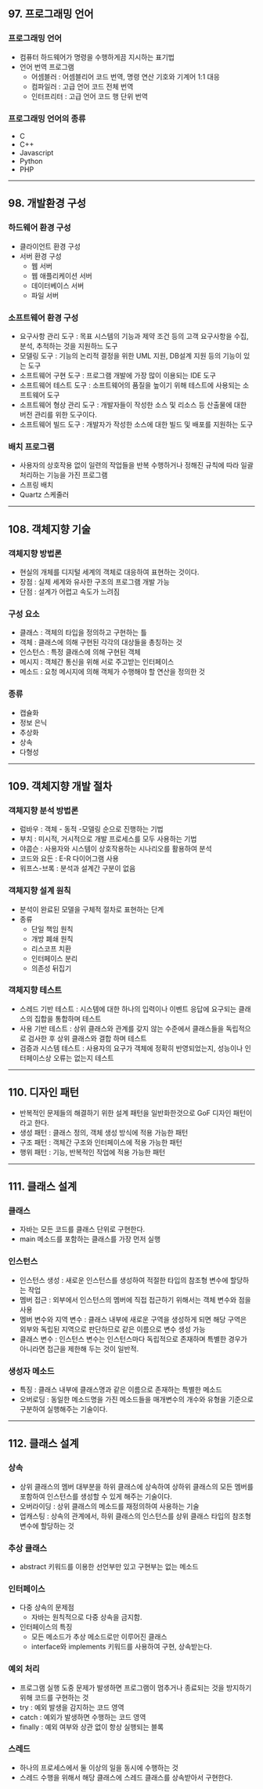 ## 97. 프로그래밍 언어
### 프로그래밍 언어
- 컴퓨터 하드웨어가 명령을 수행하게끔 지시하는 표기법
- 언어 번역 프로그램
	- 어셈블러 : 어셈블리어 코드 번역, 명령 연산 기호와 기계어 1:1 대응
	- 컴파일러 : 고급 언어 코드 전체 번역
	- 인터프리터 : 고급 언어 코드 행 단위 번역
### 프로그래밍 언어의 종류
- C
- C++
- Javascript
- Python
- PHP
---
## 98. 개발환경 구성
### 하드웨어 환경 구성
- 클라이언트 환경 구성
- 서버 환경 구성
	- 웹 서버
	- 웹 애플리케이션 서버
	- 데이터베이스 서버
	- 파일 서버
### 소프트웨어 환경 구성
- 요구사항 관리 도구 : 목표 시스템의 기능과 제약 조건 등의 고객 요구사항을 수집, 분석, 추적하는 것을 지원하느 도구 
- 모델링 도구 : 기능의 논리적 결정을 위한 UML 지원, DB설계 지원 등의 기능이 있는 도구
- 소프트웨어 구현 도구 : 프로그램 개발에 가장 많이 이용되는 IDE 도구
- 소프트웨어 테스트 도구 : 소프트웨어의 품질을 높이기 위해 테스트에 사용되는 소프트웨어 도구
- 소프트웨어 형상 관리 도구 : 개발자들이 작성한 소스 및 리소스 등 산출물에 대한 버전 관리를 위한 도구이다.
- 소프트웨어 빌드 도구 : 개발자가 작성한 소스에 대한 빌드 및 배포를 지원하는 도구
### 배치 프로그램 
- 사용자의 상호작용 없이 일련의 작업들을 반복 수행하거나 정해진 규칙에 따라 일괄 처리하는 기능을 가진 프로그램
- 스프링 배치 
- Quartz 스케줄러
---
## 108. 객체지향 기술
### 객체지향 방법론
- 현실의 개체를 디지털 세계의 객체로 대응하여 표현하는 것이다.
- 장점 : 실제 세계와 유사한 구조의 프로그램 개발 가능
- 단점 : 설계가 어렵고 속도가 느려짐
### 구성 요소
- 클래스 : 객체의 타입을 정의하고 구현하는 틀
- 객체 : 클래스에 의해 구현된 각각의 대상들을 총칭하는 것
- 인스턴스 : 특정 클래스에 의해 구현된 객체
- 메시지 : 객체간 통신을 위해 서로 주고받는 인터페이스
- 메소드 : 요청 메시지에 의해 객체가 수행해야 할 연산을 정의한 것
### 종류
- 캡슐화
- 정보 은닉
- 추상화
- 상속
- 다형성
---
## 109. 객체지향 개발 절차
### 객체지향 분석 방법론
- 럼바우 : 객체 - 동적 -모델링 순으로 진행하는 기법
- 부치 : 미시적, 거시적으로 개발 프로세스를 모두 사용하는 기법
- 야콥슨 : 사용자와 시스템이 상호작용하는 시나리오를 활용하여 분석
- 코드와 요든 : E-R 다이어그램 사용
- 워프스-브록 : 분석과 설계간 구분이 없음
### 객체지향 설계 원칙
- 분석이 완료된 모델을 구체적 절차로 표현하는 단계
- 종류
	- 단일 책임 원칙
	- 개방 폐쇄 원칙
	- 리스코프 치환
	- 인터페이스 분리
	- 의존성 뒤집기
### 객체지향 테스트 
- 스레드 기반 테스트 : 시스템에 대한 하나의 입력이나 이벤트 응답에 요구되는 클래스의 집합을 통합하며 테스트
- 사용 기반 테스트 : 상위 클래스와 관계를 갖지 않는 수준에서 클래스들을 독립적으로 검사한 후 상위 클래스와 결합 하며 테스트
- 검증과 시스템 테스트 : 사용자의 요구가 객체에 정확히 반영되었는지, 성능이나 인터페이스상 오류는 없는지 테스트
---
## 110. 디자인 패턴
- 반복적인 문제들의 해결하기 위한 설계 패턴을 일반화한것으로 GoF 디자인 패턴이라고 한다.
- 생성 패턴 : 클래스 정의, 객체 생성 방식에 적용 가능한 패턴
- 구조 패턴 : 객체간 구조와 인터페이스에 적용 가능한 패턴
- 행위 패턴 : 기능, 반복적인 작업에 적용 가능한 패턴
---
## 111. 클래스 설계
### 클래스
- 자바는 모든 코드를 클래스 단위로 구현한다.
- main 메소드를 포함하는 클래스를 가장 먼저 실행
### 인스턴스
- 인스턴스 생성 : 새로운 인스턴스를 생성하여 적절한 타입의 참조형 변수에 할당하는 작업
- 멤버 접근 : 외부에서 인스턴스의 멤버에 직접 접근하기 위해서는 객체 변수와 점을 사용
- 멤버 변수와 지역 변수 : 클래스 내부에 새로운 구역을 생성하게 되면 해당 구역은 외부와 독립된 지역으로 판단하므로 같은 이름으로 변수 생성 가능
- 클래스 변수 : 인스턴스 변수는 인스턴스마다 독립적으로 존재하며 특별한 경우가 아니라면 접근을 제한해 두는 것이 일반적.
### 생성자 메소드
- 특징 : 클래스 내부에 클래스명과 같은 이름으로 존재하는 특별한 메소드
- 오버로딩 : 동일한 메소드명을 가진 메소드들을 매개변수의 개수와 유형을 기준으로 구분하여 실행해주는 기술이다.
---
## 112. 클래스 설계
### 상속
- 상위 클래스의 멤버 대부분을 하위 클래스에 상속하여 상하위 클래스의 모든 멤버를 포함하여 인스턴스를 생성할 수 있게 해주는 기술이다.
- 오버라이딩 : 상위 클래스의 메소드를 재정의하여 사용하는 기술
- 업캐스팅 : 상속의 관계에서, 하위 클래스의 인스턴스를 상위 클래스 타입의 참조형 변수에 할당하는 것
### 추상 클래스
- abstract 키워드를 이용한 선언부만 있고 구현부는 없는 메소드
### 인터페이스
- 다중 상속의 문제점
	- 자바는 원칙적으로 다중 상속을 금지함.
- 인터페이스의 특징
	- 모든 메소드가 추상 메소드로만 이루어진 클래스
	- interface와 implements 키워드를 사용하여 구현, 상속받는다.
### 예외 처리
- 프로그램 실행 도중 문제가 발생하면 프로그램이 멈추거나 종료되는 것을 방지하기 위해 코드를 구현하는 것
- try : 예외 발생을 감지하는 코드 영역
- catch : 예외가 발생하면 수행하는 코드 영역
- finally : 예외 여부와 상관 없이 항상 실행되는 블록
### 스레드
- 하나의 프로세스에서 둘 이상의 일을 동시에 수행하는 것
- 스레드 수행을 위해서 해당 클래스에 스레드 클래스를 상속받아서 구현한다.
